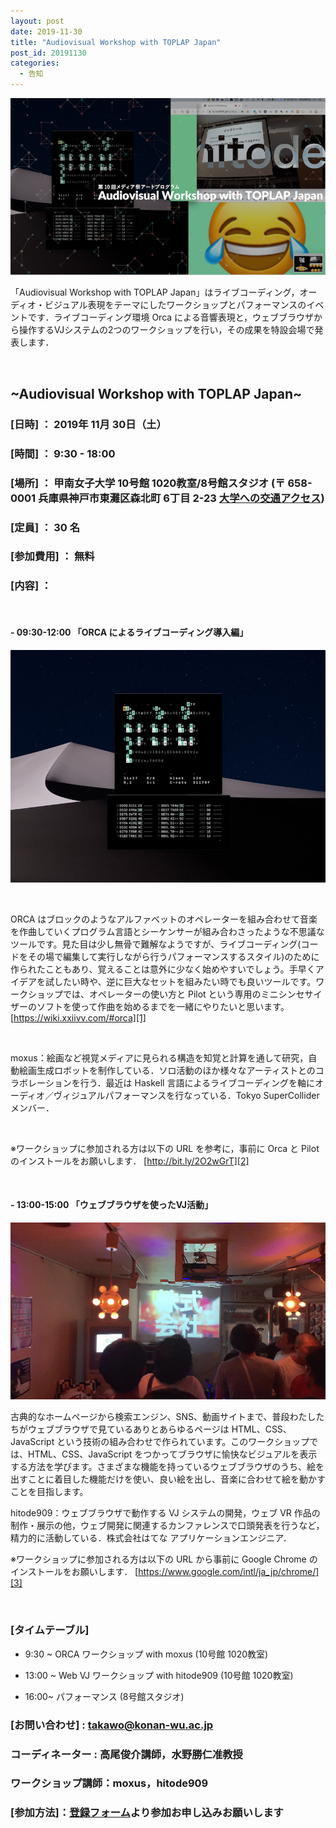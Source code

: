 ```yaml
---
layout: post
date: 2019-11-30
title: "Audiovisual Workshop with TOPLAP Japan"
post_id: 20191130
categories:
  - 告知
---
```


![audiovisual_workshop_with_toplap_japan.png](../images/audiovisual_workshop_with_toplap_japan.png)

「Audiovisual Workshop with TOPLAP Japan」はライブコーディング，オーディオ・ビジュアル表現をテーマにしたワークショップとパフォーマンスのイベントです．ライブコーディング環境 Orca による音響表現と，ウェブブラウザから操作するVJシステムの2つのワークショップを行い，その成果を特設会場で発表します．

<br>

## ~Audiovisual Workshop with TOPLAP Japan~

### [日時] ： 2019年 11月 30日（土）

### [時間] ： 9:30 - 18:00

### [場所] ： 甲南女子大学 10号館 1020教室/8号館スタジオ (〒 658-0001 兵庫県神戸市東灘区森北町 6丁目 2-23 [大学への交通アクセス][5])

### [定員] ： 30 名

### [参加費用] ： 無料

### [内容] ：

<br>

#### - 09:30-12:00 「ORCA によるライブコーディング導入編」

![orca_cap_2019_11_08.png](../images/orca_cap_2019_11_08.png)

<br>

ORCA はブロックのようなアルファベットのオペレーターを組み合わせて音楽を作曲していくプログラム言語とシーケンサーが組み合わさったような不思議なツールです。見た目は少し無骨で難解なようですが、ライブコーディング(コードをその場で編集して実行しながら行うパフォーマンスするスタイル)のために作られたこともあり、覚えることは意外に少なく始めやすいでしょう。手早くアイデアを試したい時や、逆に巨大なセットを組みたい時でも良いツールです。ワークショップでは、オペレーターの使い方と Pilot という専用のミニシンセサイザーのソフトを使って作曲を始めるまでを一緒にやりたいと思います。 [https://wiki.xxiivv.com/#orca][1]

<br>

moxus：絵画など視覚メディアに見られる構造を知覚と計算を通して研究，自動絵画生成ロボットを制作している．ソロ活動のほか様々なアーティストとのコラボレーションを行う．最近は Haskell 言語によるライブコーディングを軸にオーディオ／ヴィジュアルパフォーマンスを行なっている．Tokyo SuperCollider メンバー．

<br>

※ワークショップに参加される方は以下の URL を参考に，事前に Orca と Pilot のインストールをお願いします．
[http://bit.ly/2O2wGrT][2]

<br>

#### - 13:00-15:00 「ウェブブラウザを使ったVJ活動」


![browser_vj_cap_2019_11_08](../images/browser_vj_cap_2019_11_08.gif)


古典的なホームページから検索エンジン、SNS、動画サイトまで、普段わたしたちがウェブブラウザで見ているありとあらゆるページは HTML、CSS、JavaScript という技術の組み合わせで作られています。このワークショップでは、HTML、CSS、JavaScript をつかってブラウザに愉快なビジュアルを表示する方法を学びます。さまざまな機能を持っているウェブブラウザのうち、絵を出すことに着目した機能だけを使い、良い絵を出し、音楽に合わせて絵を動かすことを目指します。


hitode909：ウェブブラウザで動作する VJ システムの開発，ウェブ VR 作品の制作・展示の他，ウェブ開発に関連するカンファレンスで口頭発表を行うなど，精力的に活動している．株式会社はてな アプリケーションエンジニア．


※ワークショップに参加される方は以下の URL から事前に Google Chrome のインストールをお願いします．
[https://www.google.com/intl/ja_jp/chrome/][3]

<br>

### [タイムテーブル]

- 9:30 ~ ORCA ワークショップ with moxus (10号館 1020教室)

- 13:00 ~ Web VJ ワークショップ with hitode909 (10号館 1020教室)

- 16:00~ パフォーマンス (8号館スタジオ)

### [お問い合わせ] : takawo@konan-wu.ac.jp

### コーディネーター : 高尾俊介講師，水野勝仁准教授

### ワークショップ講師：moxus，hitode909

### [参加方法]：[登録フォーム][4]より参加お申し込みお願いします


[1]: https://wiki.xxiivv.com/#orca
[2]: http://bit.ly/2O2wGrT
[3]: https://www.google.com/intl/ja_jp/chrome/
[4]: https://docs.google.com/forms/d/1A5rGzfvS7Cdf2THKUGepiXaKduOGfmJ0QxeP09OoYvo/edit?ts=5dc8c953
[5]: https://www.konan-wu.ac.jp/access/
